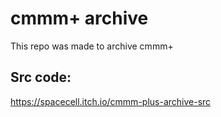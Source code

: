 # cmmm+ archive
This repo was made to archive cmmm+

## Src code:
https://spacecell.itch.io/cmmm-plus-archive-src
